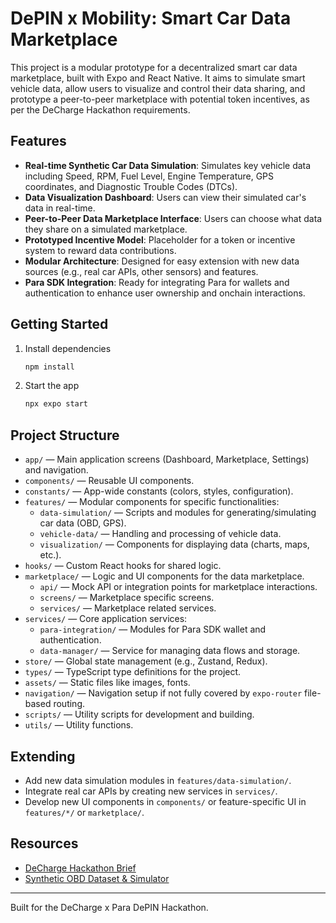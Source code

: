 # DePIN x Mobility: Smart Car Data Marketplace

This project is a modular prototype for a decentralized smart car data marketplace, built with Expo and React Native. It aims to simulate smart vehicle data, allow users to visualize and control their data sharing, and prototype a peer-to-peer marketplace with potential token incentives, as per the DeCharge Hackathon requirements.

## Features

- **Real-time Synthetic Car Data Simulation**: Simulates key vehicle data including Speed, RPM, Fuel Level, Engine Temperature, GPS coordinates, and Diagnostic Trouble Codes (DTCs).
- **Data Visualization Dashboard**: Users can view their simulated car's data in real-time.
- **Peer-to-Peer Data Marketplace Interface**: Users can choose what data they share on a simulated marketplace.
- **Prototyped Incentive Model**: Placeholder for a token or incentive system to reward data contributions.
- **Modular Architecture**: Designed for easy extension with new data sources (e.g., real car APIs, other sensors) and features.
- **Para SDK Integration**: Ready for integrating Para for wallets and authentication to enhance user ownership and onchain interactions.

## Getting Started

1. Install dependencies
   ```bash
   npm install
   ```
2. Start the app
   ```bash
   npx expo start
   ```

## Project Structure

- `app/` — Main application screens (Dashboard, Marketplace, Settings) and navigation.
- `components/` — Reusable UI components.
- `constants/` — App-wide constants (colors, styles, configuration).
- `features/` — Modular components for specific functionalities:
  - `data-simulation/` — Scripts and modules for generating/simulating car data (OBD, GPS).
  - `vehicle-data/` — Handling and processing of vehicle data.
  - `visualization/` — Components for displaying data (charts, maps, etc.).
- `hooks/` — Custom React hooks for shared logic.
- `marketplace/` — Logic and UI components for the data marketplace.
  - `api/` — Mock API or integration points for marketplace interactions.
  - `screens/` — Marketplace specific screens.
  - `services/` — Marketplace related services.
- `services/` — Core application services:
  - `para-integration/` — Modules for Para SDK wallet and authentication.
  - `data-manager/` — Service for managing data flows and storage.
- `store/` — Global state management (e.g., Zustand, Redux).
- `types/` — TypeScript type definitions for the project.
- `assets/` — Static files like images, fonts.
- `navigation/` — Navigation setup if not fully covered by `expo-router` file-based routing.
- `scripts/` — Utility scripts for development and building.
- `utils/` — Utility functions.

## Extending
- Add new data simulation modules in `features/data-simulation/`.
- Integrate real car APIs by creating new services in `services/`.
- Develop new UI components in `components/` or feature-specific UI in `features/*/` or `marketplace/`.

## Resources
- [DeCharge Hackathon Brief](./docx/requirements.md)
- [Synthetic OBD Dataset & Simulator](https://drive.google.com/drive/folders/14cyq1ENXsz9EyzGVIEh5TtzkARejwemy?usp=sharing)

---

Built for the DeCharge x Para DePIN Hackathon.
